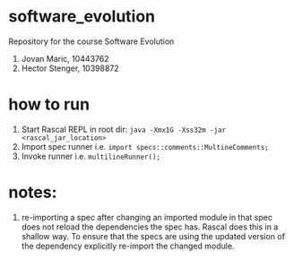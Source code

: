 # software_evolution
Repository for the course Software Evolution

1. Jovan Maric, 10443762
2. Hector Stenger, 10398872

# how to run

1. Start Rascal REPL in root dir: `java -Xmx1G -Xss32m -jar <rascal_jar_location>`
2. Import spec runner i.e. `import specs::comments::MultineComments;` 
3. Invoke runner i.e. `multilineRunner();`

# notes:
1. re-importing a spec after changing an imported module in that spec does not
   reload the dependencies the spec has. Rascal does this in a shallow way. To
   ensure that the specs are using the updated version of the dependency
   explicitly re-import the changed module. 
